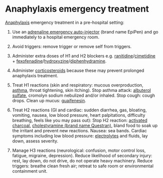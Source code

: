 # Anaphylaxis emergency treatment

[Anaphylaxis](../anaphylaxis/) emergency treatment in a pre-hospital setting:

1. Use an [adrenaline emergency auto-injector](../adrenaline-emergency-auto-injector) (brand name EpiPen) and go immediately to a hospital emergency room.

2. Avoid triggers: remove trigger or remove self from triggers.

3. Administer extra doses of H1 and H2 blockers e.g. [ranitidine](../ranitidine)/[cimetidine](../cimetidine/) + [fexofenadine](../fexofenadine)/[hydroxyzine](../hydroxyzine/)/[diphenhydramine](../diphenhydramine/).

4. Administer [corticosteroids](../corticosteroids) because these may prevent prolonged anaphylaxis treatment.

5. Treat H1 reactions (skin and respiratory: mucous overproduction, [asthma](../asthma/), throat tightening, skin itching). Stop asthma attack: [albuterol sulfate](../albuterol-sulfate/), cromolyn sodium nebulized and/or inhaled. Stop cough: cough drops. Clean up mucus: [guaifenesin](../guaifenesin/).

6. Treat H2 reactions (GI and cardiac: sudden diarrhea, gas, bloating, vomiting, nausea, low blood pressure, heart palpitations, difficulty breathing, feels like you may pass out): Stop H2 reaction: [activated charcoal](../activated-charcoal), [cholestyramine (brand name Questran)](../cholestyramine/), bland food to soak up the irritant and prevent new reactions. Nausea: sea bands. Cardiac symptoms including low blood pressure: [electrolytes](../electrolytes/) and fluids, lay down, assess severity.

7. Manage H3 reactions (neurological: confusion, motor control loss, fatigue, migraine, depression). Reduce likelihood of secondary injury: rest, lay down, do not drive, do not operate heavy machinery. Reduce triggers: breathe clean fresh air; retreat to safe room or environmental containment unit.
